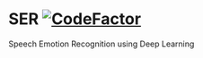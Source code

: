# SER               [![CodeFactor](https://www.codefactor.io/repository/github/bhuwandutt/ser/badge)](https://www.codefactor.io/repository/github/bhuwandutt/ser)

Speech Emotion Recognition using Deep Learning
